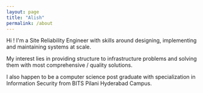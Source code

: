 ```yaml
---
layout: page
title: "Alish"
permalink: /about
---
```


Hi ! I'm a Site Reliability Engineer with skills around designing, implementing and maintaining 
systems at scale.

My interest lies in providing structure to infrastructure problems and solving them with most
comprehensive / quality solutions.

I also happen to be a computer science post graduate with specialization in Information Security from 
BITS Pilani Hyderabad Campus.
